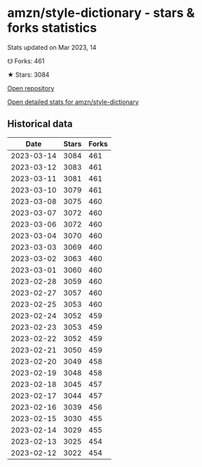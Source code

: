 # amzn/style-dictionary - stars & forks statistics

Stats updated on Mar 2023, 14

☋ Forks: 461

★ Stars: 3084

[Open repository](https://github.com/amzn/style-dictionary)

[Open detailed stats for amzn/style-dictionary](https://reviewgithub.com/rep/amzn/style-dictionary)

## Historical data
| Date | Stars | Forks |
|------|-------|-------|
| 2023-03-14 | 3084 | 461 | 
| 2023-03-12 | 3083 | 461 | 
| 2023-03-11 | 3081 | 461 | 
| 2023-03-10 | 3079 | 461 | 
| 2023-03-08 | 3075 | 460 | 
| 2023-03-07 | 3072 | 460 | 
| 2023-03-06 | 3072 | 460 | 
| 2023-03-04 | 3070 | 460 | 
| 2023-03-03 | 3069 | 460 | 
| 2023-03-02 | 3063 | 460 | 
| 2023-03-01 | 3060 | 460 | 
| 2023-02-28 | 3059 | 460 | 
| 2023-02-27 | 3057 | 460 | 
| 2023-02-25 | 3053 | 460 | 
| 2023-02-24 | 3052 | 459 | 
| 2023-02-23 | 3053 | 459 | 
| 2023-02-22 | 3052 | 459 | 
| 2023-02-21 | 3050 | 459 | 
| 2023-02-20 | 3049 | 458 | 
| 2023-02-19 | 3048 | 458 | 
| 2023-02-18 | 3045 | 457 | 
| 2023-02-17 | 3044 | 457 | 
| 2023-02-16 | 3039 | 456 | 
| 2023-02-15 | 3030 | 455 | 
| 2023-02-14 | 3029 | 455 | 
| 2023-02-13 | 3025 | 454 | 
| 2023-02-12 | 3022 | 454 | 

